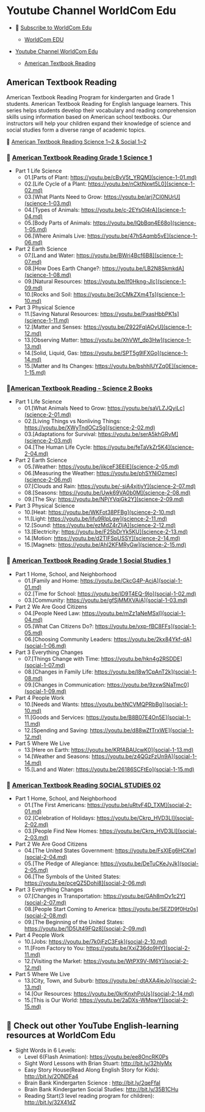 # Youtube Channel WorldCom Edu

- 💓 [Subscribe to WorldCom Edu](http://bit.ly/2mSnr3i​)
  - [WorldCom EDU](https://www.youtube.com/channel/UC4dCg_iioDqyBLEnUA7BvKg)

- [Youtube Channel WorldCom Edu](#youtube-channel-worldcom-edu)
  - [American Textbook Reading](#american-textbook-reading)

## American Textbook Reading

American Textbook Reading Program for kindergarten and Grade 1 students.
American Textbook Reading for English language learners. This series helps students develop their vocabulary and reading comprehension skills using information based on American school textbooks. Our instructors will help your children expand their knowledge of science and social studies form a diverse range of academic topics.

💓 [American Textbook Reading Science 1~2 & Social 1~2](https://www.youtube.com/user/WorldComBooks/playlists?view=50&sort=dd&shelf_id=3)

### 💓 [American Textbook Reading Grade 1 Science 1](https://www.youtube.com/watch?v=cBvV5t_YRQM&list=PLORqQa0DiANGX1G2YWOBL5tfSPODkkIVB)

- Part 1 Life Science
  - 01.[Parts of Plant: https://youtu.be/cBvV5t_YRQM​](science-1-01.md)
  - 02.[Life Cycle of a Plant: https://youtu.be/nCktNxwt5L0​](science-1-02.md)
  - 03.[What Plants Need to Grow: https://youtu.be/arj7CI0NUrU​](science-1-03.md)
  - 04.[Types of Animals: https://youtu.be/c-2EYsOl4rA​](science-1-04.md)
  - 05.[Body Parts of Animals: https://youtu.be/IQbBqn4E68o​](science-1-05.md)
  - 06.[Where Animals Live: https://youtu.be/47hSAqmb5vE​](science-1-06.md)
- Part 2 Earth Science
  - 07.[Land and Water: https://youtu.be/BWri4Bcf6B8​](science-1-07.md)
  - 08.[How Does Earth Change?: https://youtu.be/LB2N8SkmkdA​](science-1-08.md)
  - 09.[Natural Resources: https://youtu.be/lf0Hkng-Jlc​](science-1-09.md)
  - 10.[Rocks and Soil: https://youtu.be/3cCMkZXm4Ts​](science-1-10.md)
- Part 3 Physical Science 
  - 11.[Saving Natural Resources: https://youtu.be/PxasHbbPK1s​](science-1-11.md)
  - 12.[Matter and Senses: https://youtu.be/Z922FqIAOyU​](science-1-12.md)
  - 13.[Observing Matter: https://youtu.be/XhVWf_dp3Hw​](science-1-13.md)
  - 14.[Solid, Liquid, Gas: https://youtu.be/SPT5g9lFXGo​](science-1-14.md)
  - 15.[Matter and Its Changes: https://youtu.be/bshhIUYZq0E​](science-1-15.md)

### 💓[American Textbook Reading - Science 2 Books](https://www.youtube.com/playlist?list=PLORqQa0DiANHa5O2rk2wLyRZXTlYTI6SD)

- Part 1 Life Science
  - 01.[What Animals Need to Grow: https://youtu.be/saVLZJQyiLc​](science-2-01.md)
  - 02.[Living Things vs Nonliving Things: https://youtu.be/XWyTndOCzSg​](science-2-02.md)
  - 03.[Adaptations for Survival: https://youtu.be/serA5khGRvM​](science-2-03.md)
  - 04.[The Human Life Cycle: https://youtu.be/feTaVkZr5K4​](science-2-04.md)
- Part 2 Earth Science
  - 05.[Weather: https://youtu.be/jikceF3EElE](science-2-05.md)​
  - 06.[Measuring the Weather: https://youtu.be/phSYNiOzmec​](science-2-06.md)
  - 07.[Clouds and Rain: https://youtu.be/-siA4xjtiyY​](science-2-07.md)
  - 08.[Seasons: https://youtu.be/Uwk69VA0b0M​](science-2-08.md)
  - 09.[The Sky: https://youtu.be/NPjYVqjGk2Y​](science-2-09.md)
- Part 3 Physical Science
  - 10.[Heat: https://youtu.be/WKFot38PFBg​](science-2-10.md)
  - 11.[Light: https://youtu.be/lifu9RIpLgw​](science-2-11.md)
  - 12.[Sound: https://youtu.be/ezMdZ4rZIjA​](science-2-12.md)
  - 13.[Electricity: https://youtu.be/F25bDrYk5KU​](science-2-13.md)
  - 14.[Motion: https://youtu.be/d2TIFSpUSSY​](science-2-14.md)
  - 15.[Magnets: https://youtu.be/AhI2KFMRyGw​](science-2-15.md)

### 💓 [American Textbook Reading Grade 1 Social Studies 1](https://www.youtube.com/playlist?list=PLORqQa0DiANFtzI0DEge060Wxm9H0oNlW)

- Part 1 Home, School, and Neighborhood
  - 01.[Family and Home: https://youtu.be/CkcG4P-AcjA​](social-1-01.md)
  - 02.[Time for School: https://youtu.be/ID9T4EQ-9Io​](social-1-02.md)
  - 03.[Community: https://youtu.be/gfSjMMXVAiA​](social-1-03.md)
- Part 2 We Are Good Citizens
  - 04.[People Need Law: https://youtu.be/mZz1aNeMSxI​](social-1-04.md)
  - 05.[What Can Citizens Do?: https://youtu.be/vxp-fBC8FFs​](social-1-05.md)
  - 06.[Choosing Community Leaders: https://youtu.be/2kx84Ykf-dA​](social-1-06.md)
- Part 3 Everything Changes
  - 07.[Things Change with Time: https://youtu.be/hkn4g2RSDDE​](social-1-07.md)
  - 08.[Changes in Family Life: https://youtu.be/I8w1CpAnT2k​](social-1-08.md)
  - 09.[Changes in Communication: https://youtu.be/9zxwSNaTmc0​](social-1-09.md)
- Part 4 People Work
  - 10.[Needs and Wants: https://youtu.be/tNCVMQPRbBg​](social-1-10.md)
  - 11.[Goods and Services: https://youtu.be/B8B07E4On5E​](social-1-11.md)
  - 12.[Spending and Saving: https://youtu.be/d88wZfTrxWE​](social-1-12.md)
- Part 5 Where We Live
  - 13.[Here on Earth: https://youtu.be/KRfABAUcwK0​](social-1-13.md)
  - 14.[Weather and Seasons: https://youtu.be/z4QGzFzUn9A​](social-1-14.md)
  - 15.[Land and Water: https://youtu.be/26186SCFtEo​](social-1-15.md)

### 💓 [American Textbook Reading SOCIAL STUDIES 02](https://www.youtube.com/playlist?list=PLORqQa0DiANFfAONFqtGfnAdNJsLMZNeB)

- Part 1 Home, School, and Neighborhood
  - 01.[The First Americans: https://youtu.be/uRtvF4D_TXM​](social-2-01.md)
  - 02.[Celebration of Holidays: https://youtu.be/Ckrp_HVD3LI​](social-2-02.md)
  - 03.[People Find New Homes: https://youtu.be/Ckrp_HVD3LI​](social-2-03.md)
- Part 2 We Are Good Citizens
  - 04.[The United States Government: https://youtu.be/FsXIEg6HCXw​](social-2-04.md)
  - 05.[The Pledge of Allegiance: https://youtu.be/DeTuCKeJyJk​](social-2-05.md)
  - 06.[The Symbols of the United States: https://youtu.be/pceQZ5Dohi8​](social-2-06.md)
- Part 3 Everything Changes
  - 07.[Changes in Transportation: https://youtu.be/GAh8mOv1c2Y​](social-2-07.md)
  - 08.[People Start Coming to America: https://youtu.be/SEZD9f0Hz0s​](social-2-08.md)
  - 09.[The Beginning of the United States: https://youtu.be/1D5Ut49FQz8​](social-2-09.md)
- Part 4 People Work
  - 10.[Jobs: https://youtu.be/7k0jFzC3Fsk​](social-2-10.md)
  - 11.[From Factory to You: https://youtu.be/XxiZ36do9HY​](social-2-11.md)
  - 12.[Visiting the Market: https://youtu.be/WtPX9V-lM6Y​](social-2-12.md)
- Part 5 Where We Live
  - 13.[City, Town, and Suburb: https://youtu.be/-dtAXA4jeJo​](social-2-13.md)
  - 14.[Our Resources: https://youtu.be/0krKnxhPoUs​](social-2-14.md)
  - 15.[This is Our World: https://youtu.be/2aDXs-WMpwY​](social-2-15.md)

## 💓 Check out other YouTube English-learning resources at WorldCom Edu

- Sight Words in 6 Levels:
  - Level 6(Flash Animation): https://youtu.be/ee8OncRK0Ps​
  - Sight Word Lessons with Brian Stuart: http://bit.ly/32hlyMx​
  - Easy Story House(Read Along English Story for Kids): http://bit.ly/2ONDFa4​
  - Brain Bank Kindergarten Science : http://bit.ly/2qeFfaI​
  - Brain Bank Kindergarten Social Studies: http://bit.ly/35B1CHu​
  - Reading Start(3 level reading program for children): http://bit.ly/32X41dZ
